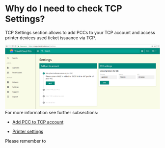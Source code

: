 # Why do I need to check TCP Settings?

TCP Settings section allows to add PCCs to your TCP account and access printer devices used ticket issuance via TCP.

![](/assets/Settings.png)For more information see further subsections:

* [Add PCC to TCP account](/getting-started/pcc-activation/add-pcc-to-tcp-account.md)

* [Printer settings](/getting-started/pcc-activation/tcp-settings.md)

Please remember to 

